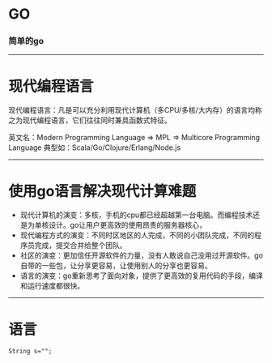 GO
========================================================================================

### 简单的go



----------------------------------------------------------------------------------------

# 现代编程语言

现代编程语言：凡是可以充分利用现代计算机（多CPU/多核/大内存）的语言均称之为现代编程语言，它们往往同时兼具函数式特征。

英文名：Modern Programming Language => MPL => Multicore Programming Language 典型如：Scala/Go/Clojure/Erlang/Node.js


----------------------------------------------------------------------------------------

# 使用go语言解决现代计算难题

- 现代计算机的演变：多核，手机的cpu都已经超越第一台电脑。而编程技术还是为单核设计。go让用户更高效的使用昂贵的服务器核心，
- 现代编程方式的演变：不同时区地区的人完成，不同的小团队完成，不同的程序员完成，提交合并给整个团队。
- 社区的演变：更加信任开源软件的力量，没有人敢说自己没用过开源软件。go自带的一些包，让分享更容易，让使用别人的分享也更容易。
- 语言的演变：go重新思考了面向对象，提供了更高效的复用代码的手段，编译和运行速度都很快。


 

-------------------------------------------

# 语言

```
String s="";

```





